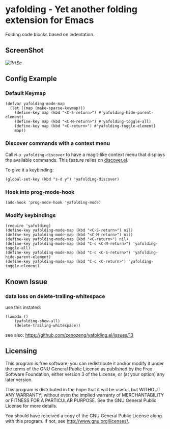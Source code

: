 # yafolding - Yet another folding extension for Emacs

Folding code blocks based on indentation.

## ScreenShot
![PrtSc](https://raw.github.com/zenozeng/yafolding.el/master/psc.png)

## Config Example

### Default Keymap

```emacs-lisp
(defvar yafolding-mode-map
  (let ((map (make-sparse-keymap)))
    (define-key map (kbd "<C-S-return>") #'yafolding-hide-parent-element)
    (define-key map (kbd "<C-M-return>") #'yafolding-toggle-all)
    (define-key map (kbd "<C-return>") #'yafolding-toggle-element)
    map))
```

### Discover commands with a context menu

Call `M-x yafolding-discover` to have a magit-like context menu that
displays the available commands. This feature relies on
[discover.el](https://www.github.com/mickeynp/discover.el).

To give it a keybinding:

    (global-set-key (kbd "s-d y") 'yafolding-discover)

### Hook into prog-mode-hook

```emacs-lisp
(add-hook 'prog-mode-hook 'yafolding-mode)
```

### Modify keybindings

```
(require 'yafolding)
(define-key yafolding-mode-map (kbd "<C-S-return>") nil)
(define-key yafolding-mode-map (kbd "<C-M-return>") nil)
(define-key yafolding-mode-map (kbd "<C-return>") nil)
(define-key yafolding-mode-map (kbd "C-c <C-M-return>") 'yafolding-toggle-all)
(define-key yafolding-mode-map (kbd "C-c <C-S-return>") 'yafolding-hide-parent-element)
(define-key yafolding-mode-map (kbd "C-c <C-return>") 'yafolding-toggle-element)
```

## Known Issue

### data loss on delete-trailing-whitespace

use this instated:

```emacs-lisp
(lambda ()
    (yafolding-show-all)
    (delete-trailing-whitespace))
```

see also: https://github.com/zenozeng/yafolding.el/issues/13

## Licensing

This program is free software; you can redistribute it and/or modify
it under the terms of the GNU General Public License as published by
the Free Software Foundation, either version 3 of the License, or
(at your option) any later version.

This program is distributed in the hope that it will be useful,
but WITHOUT ANY WARRANTY; without even the implied warranty of
MERCHANTABILITY or FITNESS FOR A PARTICULAR PURPOSE.  See the
GNU General Public License for more details.

You should have received a copy of the GNU General Public License
along with this program.  If not, see <http://www.gnu.org/licenses/>.
